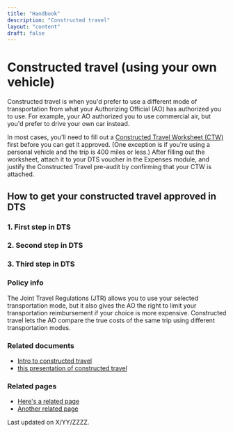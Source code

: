 ```yaml
---
title: "Handbook"
description: "Constructed travel"
layout: "content"
draft: false
---
```


# <this is a title> Constructed travel (using your own vehicle)

<define the topic in lay terms> Constructed travel is when you'd prefer to use a different mode of transportation from what your Authorizing Official (AO) has authorized you to use. For example, your AO authorized you to use commercial air, but you'd prefer to drive your own car instead.
  
<critical timely info> In most cases, you'll need to fill out a [Constructed Travel Worksheet (CTW)](https://www.defensetravel.dod.mil/Docs/CT_Voucher_Instructions.pdf) first before you can get it approved. (One exception is if you're using a personal vehicle and the trip is 400 miles or less.) After filling out the worksheet, attach it to your DTS voucher in the Expenses module, and justify the Constructed Travel pre-audit by confirming that your CTW is attached.

## <step-by-step instructions in DTS> How to get your constructed travel approved in DTS

### 1.  First step in DTS
### 2. Second step in DTS
### 3. Third step in DTS 

<maybe add a line here to seperate the core content from the editorialized metdata below>
  
### <policy info> Policy info
The Joint Travel Regulations (JTR) allows you to use your selected transportation mode, but it also gives the AO the right to limit your transportation reimbursement if your choice is more expensive. Constructed travel lets the AO compare the true costs of the same trip using different transportation modes.

### <related documents> Related documents
- [Intro to constructed travel](https://www.defensetravel.dod.mil/Docs/Constructed_Travel_Information_Paper.pdf)
- [this presentation of constructed travel](https://www.defensetravel.dod.mil/Docs/Training/InstMat/T200_Slides_Constructed_Travel.zip)

### <related documents> Related pages
- [Here's a related page](URL)
- [Another related page](URL)


<last updated> Last updated on X/YY/ZZZZ.
